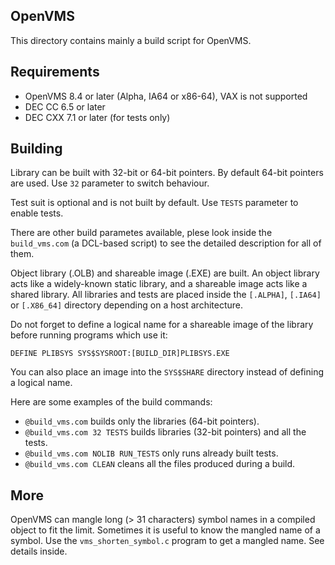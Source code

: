 ## OpenVMS

This directory contains mainly a build script for OpenVMS.

## Requirements

* OpenVMS 8.4 or later (Alpha, IA64 or x86-64), VAX is not supported
* DEC CC 6.5 or later
* DEC CXX 7.1 or later (for tests only)

## Building

Library can be built with 32-bit or 64-bit pointers. By default 64-bit
pointers are used. Use `32` parameter to switch behaviour.

Test suit is optional and is not built by default. Use `TESTS` parameter to
enable tests.

There are other build parametes available, plese look inside the
`build_vms.com` (a DCL-based script) to see the detailed description for
all of them.

Object library (.OLB) and shareable image (.EXE) are built. An object
library acts like a widely-known static library, and a shareable image
acts like a shared library. All libraries and tests are placed inside the
`[.ALPHA]`, `[.IA64]` or `[.X86_64]` directory depending on a host
architecture.

Do not forget to define a logical name for a shareable image of the library
before running programs which use it:

`DEFINE PLIBSYS SYS$SYSROOT:[BUILD_DIR]PLIBSYS.EXE`

You can also place an image into the `SYS$SHARE` directory instead of
defining a logical name.

Here are some examples of the build commands:

* `@build_vms.com` builds only the libraries (64-bit pointers).
* `@build_vms.com 32 TESTS` builds libraries (32-bit pointers) and all
the tests.
* `@build_vms.com NOLIB RUN_TESTS` only runs already built tests.
* `@build_vms.com CLEAN` cleans all the files produced during a build.

## More

OpenVMS can mangle long (> 31 characters) symbol names in a compiled object
to fit the limit. Sometimes it is useful to know the mangled name of a
symbol. Use the `vms_shorten_symbol.c` program to get a mangled name. See
details inside.

